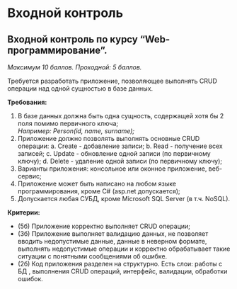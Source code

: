 # Входной контроль

## Входной контроль по курсу “Web-программирование”.
*Максимум 10 баллов. Проходной: 5 баллов.*

Требуется разработать приложение, позволяющее выполнять CRUD операции над одной сущностью в базе данных.

**Требования:**
1. В базе данных должна быть одна сущность, содержащей хотя бы 2 поля помимо первичного ключа;  
*Например: Person(id, name, surname);*
2. Приложение должно позволять выполнять основные CRUD операции:
  a. Create - добавление записи;
  b. Read - получение всех записей;
  c. Update - обновление одной записи (по первичному ключу);
  d. Delete - удаление одной записи (по первичному ключу);
3. Варианты приложения: консольное или оконное приложение, веб-сервис;
4. Приложение может быть написано на любом языке программирования, кроме C# (asp.net допускается);
5. Допускается любая СУБД, кроме Microsoft SQL Server (в т.ч. NoSQL).

**Критерии:**
- (5б) Приложение корректно выполняет CRUD операции;
- (3б) Приложение выполняет валидацию данных, не позволяет вводить недопустимые данные, данные в неверном формате, выполнять недопустимые операции и корректно обрабатывает такие ситуации с понятными сообщениями об ошибке.
- (2б) Код приложения разделен на структурно. Есть слои: работы с БД , выполнения CRUD операций, интерфейс, валидации, обработки ошибок.

